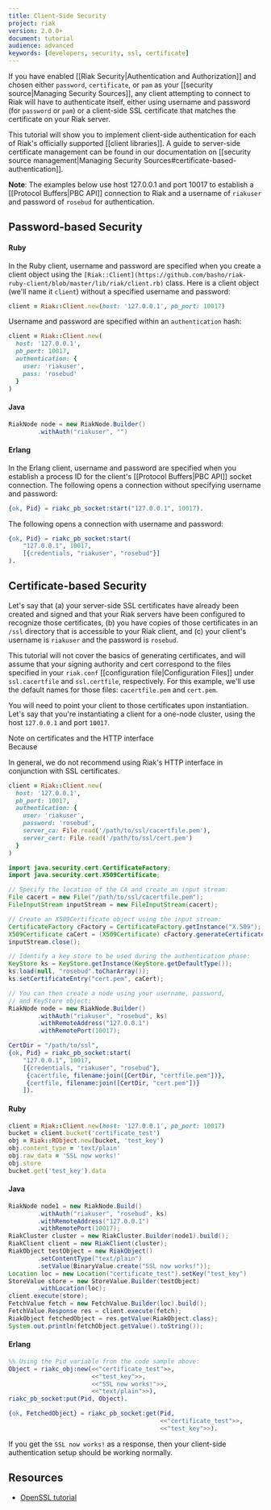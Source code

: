 ```yaml
---
title: Client-Side Security
project: riak
version: 2.0.0+
document: tutorial
audience: advanced
keywords: [developers, security, ssl, certificate]
---
```


If you have enabled [[Riak Security|Authentication and Authorization]] and chosen either `password`, `certificate`, or `pam` as your [[security source|Managing Security Sources]], any client attempting to connect to Riak will have to authenticate itself, either using username and password (for `password` or `pam`) or a client-side SSL certificate that matches the certificate on your Riak server.

This tutorial will show you to implement client-side authentication for each of Riak's officially supported [[client libraries]]. A guide to server-side certificate management can be found in our documentation on [[security source management|Managing Security Sources#certificate-based-authentication]].

**Note**: The examples below use host 127.0.0.1 and port 10017 to establish a [[Protocol Buffers|PBC API]] connection to Riak and a username of `riakuser` and password of `rosebud` for authentication.

## Password-based Security

#### Ruby

In the Ruby client, username and password are specified when you create a client object using the `[Riak::Client](https://github.com/basho/riak-ruby-client/blob/master/lib/riak/client.rb)` class. Here is a client object (we'll name it `client`) without a specified username and password:

```ruby
client = Riak::Client.new(host: '127.0.0.1', pb_port: 10017)
```

Username and password are specified within an `authentication` hash:

```ruby
client = Riak::Client.new(
  host: '127.0.0.1',
  pb_port: 10017,
  authentication: {
  	user: 'riakuser',
  	pass: 'rosebud'
  }
)
```

#### Java

```java
RiakNode node = new RiakNode.Builder()
        .withAuth("riakuser", "")
```

#### Erlang

In the Erlang client, username and password are specified when you establish a process ID for the client's [[Protocol Buffers|PBC API]] socket connection. The following opens a connection without specifying username and password:

```erlang
{ok, Pid} = riakc_pb_socket:start("127.0.0.1", 10017).
```

The following opens a connection with username and password:

```erlang
{ok, Pid} = riakc_pb_socket:start(
    "127.0.0.1", 10017,
    [{credentials, "riakuser", "rosebud"}]
).
```


## Certificate-based Security

Let's say that (a) your server-side SSL certificates have already been created and signed and that your Riak servers have been configured to recognize those certificates, (b) you have copies of those certificates in an `/ssl` directory that is accessible to your Riak client, and (c) your client's username is `riakuser` and the password is `rosebud`.

This tutorial will not cover the basics of generating certificates, and will assume that your signing authority and cert correspond to the files specified in your `riak.conf` [[configuration file|Configuration Files]] under `ssl.cacertfile` and `ssl.certfile`, respectively. For this example, we'll use the default names for those files: `cacertfile.pem` and `cert.pem`.

You will need to point your client to those certificates upon instantiation. Let's say that you're instantiating a client for a one-node cluster, using the host `127.0.0.1` and port `10017`.

<div class="note">
<div class="title">Note on certificates and the HTTP interface</div>
Because

In general, we do not recommend using Riak's HTTP interface in conjunction with SSL certificates.
</div>

```ruby
client = Riak::Client.new(
  host: '127.0.0.1',
  pb_port: 10017,
  authentication: {
    user: 'riakuser',
    password: 'rosebud',
    server_ca: File.read('/path/to/ssl/cacertfile.pem'),
    server_cert: File.read('/path/to/ssl/cert.pem')
  }
)
```

```java
import java.security.cert.CertificateFactory;
import java.security.cert.X509Certificate;

// Specify the location of the CA and create an input stream:
File cacert = new File("/path/to/ssl/cacertfile.pem");
FileInputStream inputStream = new FileInputStream(cacert);

// Create an X509Certificate object using the input stream:
CertificateFactory cFactory = CertificateFactory.getInstance("X.509");
X509Certificate caCert = (X509Certificate) cFactory.generateCertificate(inputStream);
inputStream.close();

// Identify a key store to be used during the authentication phase:
KeyStore ks = KeyStore.getInstance(KeyStore.getDefaultType());
ks.load(null, "rosebud".toCharArray());
ks.setCertificateEntry("cert.pem", caCert);

// You can then create a node using your username, password,
// and KeyStore object:
RiakNode node = new RiakNode.Builder()
        .withAuth("riakuser", "rosebud", ks)
        .withRemoteAddress("127.0.0.1")
        .withRemotePort(10017);
```


```erlang
CertDir = "/path/to/ssl",
{ok, Pid} = riakc_pb_socket:start(
    "127.0.0.1", 10017,
    [{credentials, "riakuser", "rosebud"},
     {cacertfile, filename:join([CertDir, "certfile.pem"])},
     {certfile, filename:join([CertDir, "cert.pem"])}
    ]).
```

#### Ruby

```ruby
client = Riak::Client.new(host: '127.0.0.1', pb_port: 10017)
bucket = client.bucket('certificate_test')
obj = Riak::RObject.new(bucket, 'test_key')
obj.content_type = 'text/plain'
obj.raw_data = 'SSL now works!'
obj.store
bucket.get('test_key').data
```

#### Java

```java
RiakNode node1 = new RiakNode.Build()
        .withAuth("riakuser", "rosebud", ks)
        .withRemoteAddress("127.0.0.1")
        .withRemotePort(10017);
RiakCluster cluster = new RiakCluster.Builder(node1).build();
RiakClient client = new RiakClient(cluster);
RiakObject testObject = new RiakObject()
        .setContentType("text/plain")
        .setValue(BinaryValue.create("SSL now works!"));
Location loc = new Location("certificate_test").setKey("test_key")
StoreValue store = new StoreValue.Builder(testObject)
        .withLocation(loc);
client.execute(store);
FetchValue fetch = new FetchValue.Builder(loc).build();
FetchValue.Response res = client.execute(fetch);
RiakObject fetchedObject = res.getValue(RiakObject.class);
System.out.println(fetchObject.getValue().toString());
```

#### Erlang

```erlang
%% Using the Pid variable from the code sample above:
Object = riakc_obj:new(<<"certificate_test">>,
                       <<"test_key">>,
                       <<"SSL now works!">>,
                       <<"text/plain">>),
riakc_pb_socket:put(Pid, Object).

{ok, FetchedObject} = riakc_pb_socket:get(Pid,
                                          <<"certificate_test">>,
                                          <<"test_key">>).
```

If you get the `SSL now works!` as a response, then your client-side authentication setup should be working normally.

## Resources

* [OpenSSL tutorial](http://www.madboa.com/geek/openssl/)